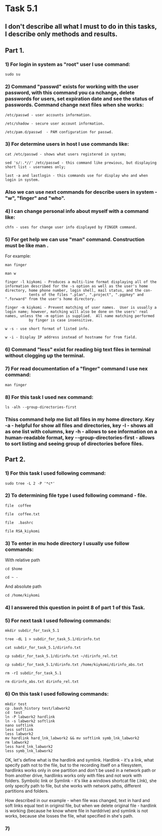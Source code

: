 
# Task 5.1

## I don't describe all what I must to  do  in this tasks, I describe only methods and results.



## Part 1.


### 1) For login in system as "root" user I use command:

```
sudo su
```

### 2) Command "passwd" exists for working with the user password, with this command you ca nchange, delete passwords for users, set expiration date and see the status of passwords. Command change next files when she works:

```
/etc/passwd - user accounts information.

/etc/shadow - secure user account information.

/etc/pam.d/passwd  - PAM configuration for passwd.
```

### 3)  For determine users in host I use commands like:

```
cat /etc/passwd - shows what users registered in system;

sed 's/:.*//' /etc/passwd - this command like prewious, but displaying short list - usernames only;

last -a and lastlogin - this commands use for display who and when login in system.
```
### Also we can use next commands for describe users in system - "w", "finger" and "who". 


### 4) I can  change personal info about myself with a command like:

```
chfn - uses for change user info displayed by FINGER command.
```

### 5) For get help we can use "man" command. Construction must be like man <command>.

For example:

```
man finger 

man w

finger -l kiykomi - Produces a multi-line format displaying all of the information described for the -s option as well as the user's home directory, home phone number, login shell, mail status, and the con-
           tents of the files ".plan", ".project", ".pgpkey" and ".forward" from the user's home directory.

finger -m kiykomi - Prevent matching of user names.  User is usually a login name; however, matching will also be done on the users' real names, unless the -m option is supplied.  All name matching performed
           by finger is case insensitive.

w -s - use short format of listed info.

w -i - Display IP address instead of hostname for from field.

```


### 6) Command "less" exist for reading big text files in terminal without clogging up the terminal.


### 7) For read documentation of a "finger" command I use nex command:

```
man finger
```



### 8) For this task I used nex command:

```
ls -alh --group-directories-first
```

### Thiss command help me list all files in my home directory. Key -a - helpful for show all files  and directories, key -l - shows all as one list with columns, key -h - allows to see information on a human-readable format, key --group-directories-first - allows to sort listing and seeing group of directories before files.




## Part 2.

### 1) For this task I used following command:

```
sudo tree -L 2 -P '*c*'

```

### 2) To determining file type I used following command - file.

```
file  coffee

file  coffee.txt

file  .bashrc

file RSA_kiykomi
```


### 3) To enter in mu  hode directory I usually use follow commands:

With relative path

```
cd $home 

cd ~ - 
```

And absolute path
```
cd /home/kiykomi
```


### 4) I answered this question in point 8 of part 1 of this Task.


### 5) For next task I used following commands:

```
mkdir subdir_for_task_5.1

tree -dL 1 > subdir_for_task_5.1/dirinfo.txt

cat subdir_for_task_5.1/dirinfo.txt

cp subdir_for_task_5.1/dirinfo.txt ~/dirinfo_rel.txt

cp subdir_for_task_5.1/dirinfo.txt /home/kiykomi/dirinfo_abs.txt

rm -rI subdir_for_task_5.1

rm dirinfo_abs.txt dirinfo_rel.txt
```



### 6) On this task  I used  following commands:

```
mkdir test
cp .bash_history test/labwork2
cd  test
ln -P labwork2 hardlink
ln -s labwork2 softlink
nano softlink
less softlink
less labwork2
mv hardlink hard_lnk_labwork2 && mv softlink symb_lnk_labwork2
rm labwork2
less hard_lnk_labwork2
less symb_lnk_labwork2
```
OK,  let's define what is the hardlink and symlink.
Hardlink - it's a link, what specify path not to the file, but to the recording itself on a filesystem, hardlinks works only in one partition and don't be used in a network path or from another drive, hardlinks works only with files and not work with folders.
Symbolic link or Symlink -  it's like a windows shortcat file (.lnk), she only specify path to file, but she works with network paths, different partitions and folders.

How  described in our example - when file was changed, text in hard and soft links equal text in originsl file, but when we delete original  file - hardlink is working (because he know where file in harddrive) and symlink is not works, because she losses the file, what specified in she's path.


### 7) 























